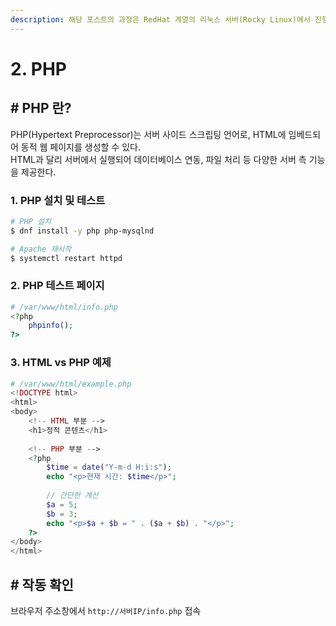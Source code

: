 ```yaml
---
description: 해당 포스트의 과정은 RedHat 계열의 리눅스 서버(Rocky Linux)에서 진행되었습니다.
---
```


# 2. PHP

## # PHP 란?

PHP(Hypertext Preprocessor)는 서버 사이드 스크립팅 언어로, HTML에 임베드되어 동적 웹 페이지를 생성할 수 있다.\
HTML과 달리 서버에서 실행되어 데이터베이스 연동, 파일 처리 등 다양한 서버 측 기능을 제공한다.



### 1. PHP 설치 및 테스트

```bash
# PHP 설치
$ dnf install -y php php-mysqlnd

# Apache 재시작
$ systemctl restart httpd
```



### 2. PHP  테스트 페이지

```php
# /var/www/html/info.php
<?php
    phpinfo();
?>
```



### 3. HTML vs PHP 예제

```php
# /var/www/html/example.php
<!DOCTYPE html>
<html>
<body>
    <!-- HTML 부분 -->
    <h1>정적 콘텐츠</h1>
    
    <!-- PHP 부분 -->
    <?php
        $time = date("Y-m-d H:i:s");
        echo "<p>현재 시간: $time</p>";
        
        // 간단한 계산
        $a = 5;
        $b = 3;
        echo "<p>$a + $b = " . ($a + $b) . "</p>";
    ?>
</body>
</html>
```



## # 작동 확인

브라우저 주소창에서 `http://서버IP/info.php` 접속
